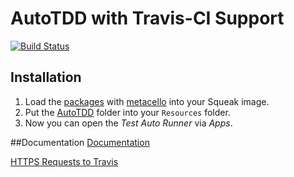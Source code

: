 AutoTDD with Travis-CI Support
===================
[![Build Status](https://travis-ci.org/HPI-SWA-Teaching/AutoTDD.svg)](https://travis-ci.org/HPI-SWA-Teaching/AutoTDD)

## Installation

1. Load the [packages](https://github.com/HPI-SWA-Teaching/AutoTDD/tree/master/packages) with [metacello](https://github.com/dalehenrich/metacello-work) into your Squeak image.
2. Put the [AutoTDD](https://github.com/HPI-SWA-Teaching/AutoTDD/tree/master/resources) folder into your `Resources` folder.
3. Now you can open the *Test Auto Runner* via *Apps*.

##Documentation
[Documentation](https://github.com/HPI-SWA-Teaching/AutoTDD/wiki/Documentation)

[HTTPS Requests to Travis](https://github.com/HPI-SWA-Teaching/AutoTDD/wiki/Communicating-with-Travis)
